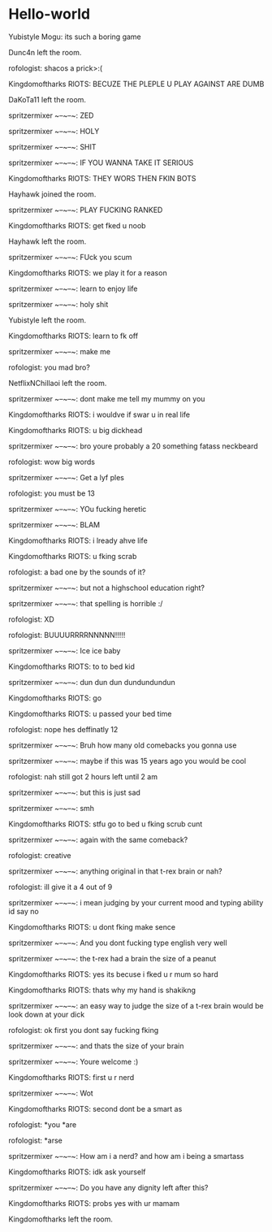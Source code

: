 # Hello-world


Yubistyle Mogu: its such a boring game

Dunc4n left the room.

rofologist: shacos a prick>:(

Kingdomoftharks RlOTS: BECUZE THE PLEPLE U PLAY AGAINST ARE DUMB

DaKoTa11 left the room.

spritzermixer ~–~–~: ZED

spritzermixer ~–~–~: HOLY

spritzermixer ~–~–~: SHIT

spritzermixer ~–~–~: IF YOU WANNA TAKE IT SERIOUS

Kingdomoftharks RlOTS: THEY WORS THEN FKIN BOTS

Hayhawk joined the room.

spritzermixer ~–~–~: PLAY FUCKING RANKED

Kingdomoftharks RlOTS: get fked u noob

Hayhawk left the room.

spritzermixer ~–~–~: FUck you scum

Kingdomoftharks RlOTS: we play it for a reason

spritzermixer ~–~–~: learn to enjoy life

spritzermixer ~–~–~: holy shit

Yubistyle left the room.

Kingdomoftharks RlOTS: learn to fk off

spritzermixer ~–~–~: make me

rofologist: you mad bro?

NetflixNChillaoi left the room.

spritzermixer ~–~–~: dont make me tell my mummy on you

Kingdomoftharks RlOTS: i wouldve if swar u in real life

Kingdomoftharks RlOTS: u big dickhead

spritzermixer ~–~–~: bro youre probably a 20 something fatass neckbeard

rofologist: wow big words

spritzermixer ~–~–~: Get a lyf ples

rofologist: you must be 13

spritzermixer ~–~–~: YOu fucking heretic

spritzermixer ~–~–~: BLAM

Kingdomoftharks RlOTS: i lready ahve life

Kingdomoftharks RlOTS: u fking scrab

rofologist: a bad one by the sounds of it?

spritzermixer ~–~–~: but not a highschool education right?

spritzermixer ~–~–~: that spelling is horrible :/

rofologist: XD

rofologist: BUUUURRRRNNNNN!!!!!

spritzermixer ~–~–~: Ice ice baby

Kingdomoftharks RlOTS: to to bed kid

spritzermixer ~–~–~: dun dun  dun  dundundundun

Kingdomoftharks RlOTS: go

Kingdomoftharks RlOTS: u passed your bed time

rofologist: nope hes deffinatly 12

spritzermixer ~–~–~: Bruh how many old comebacks you gonna use

spritzermixer ~–~–~: maybe if this was 15 years ago you would be cool

rofologist: nah still got 2 hours left until 2 am

spritzermixer ~–~–~: but this is just sad

spritzermixer ~–~–~: smh

Kingdomoftharks RlOTS: stfu go to bed u fking scrub cunt

spritzermixer ~–~–~: again with the same comeback?

rofologist: creative

spritzermixer ~–~–~: anything original in that t-rex brain or nah?

rofologist: ill give it a 4 out of 9

spritzermixer ~–~–~: i mean judging by your current mood and typing ability id say no

Kingdomoftharks RlOTS: u dont fking make sence

spritzermixer ~–~–~: And you dont fucking type english very well

spritzermixer ~–~–~: the t-rex had a brain the size of a peanut

Kingdomoftharks RlOTS: yes its becuse i fked u r mum so hard

Kingdomoftharks RlOTS: thats why my hand is shakikng

spritzermixer ~–~–~: an easy way to judge the size of a t-rex brain would be look down at your dick

rofologist: ok first you dont say fucking fking

spritzermixer ~–~–~: and thats the size of your brain

spritzermixer ~–~–~: Youre welcome :)

Kingdomoftharks RlOTS: first u r nerd

spritzermixer ~–~–~: Wot

Kingdomoftharks RlOTS: second dont be a smart as

rofologist: *you *are

rofologist: *arse

spritzermixer ~–~–~: How am i a nerd? and how am i being a smartass

Kingdomoftharks RlOTS: idk ask yourself

spritzermixer ~–~–~: Do you have any dignity left after this?

Kingdomoftharks RlOTS: probs yes with ur mamam

Kingdomoftharks left the room.







